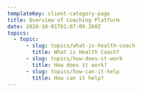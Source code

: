 ```yaml
---
templateKey: client-category-page
title: Overview of Coaching Platform
date: 2020-10-01T01:07:09.260Z
topics:
  - topic:
      - slug: topics/what-is-health-coach
        title: What is Health Coach?
      - slug: topics/how-does-it-work
        title: How does it work?
      - slug: topics/how-can-it-help
        title: How can it help?
---
```


